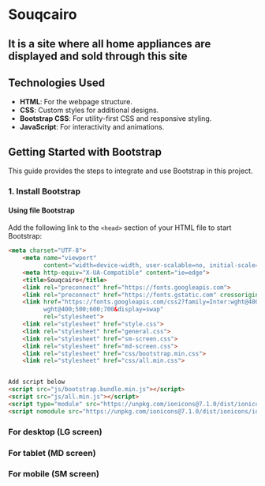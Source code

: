 # Souqcairo
## It is a site where all home appliances are displayed and sold through this site

## Technologies Used

- **HTML**: For the webpage structure.
- **CSS**: Custom styles for additional designs.
- **Bootstrap CSS**: For utility-first CSS and responsive styling.
- **JavaScript**: For interactivity and animations.

## Getting Started with Bootstrap

This guide provides the steps to integrate and use Bootstrap in this project.

### 1. Install Bootstrap

#### Using file Bootstrap

Add the following link to the `<head>` section of your HTML file to start Bootstrap:

```html
<meta charset="UTF-8">
    <meta name="viewport"
          content="width=device-width, user-scalable=no, initial-scale=1.0, maximum-scale=1.0, minimum-scale=1.0">
    <meta http-equiv="X-UA-Compatible" content="ie=edge">
    <title>Souqcairo</title>
    <link rel="preconnect" href="https://fonts.googleapis.com">
    <link rel="preconnect" href="https://fonts.gstatic.com" crossorigin>
    <link href="https://fonts.googleapis.com/css2?family=Inter:wght@400;500;700&family=Poppins:wght@400;500;700&family=Rubik:
          wght@400;500;600;700&display=swap"
          rel="stylesheet">
    <link rel="stylesheet" href="style.css">
    <link rel="stylesheet" href="general.css">
    <link rel="stylesheet" href="sm-screen.css">
    <link rel="stylesheet" href="md-screen.css">
    <link rel="stylesheet" href="css/bootstrap.min.css">
    <link rel="stylesheet" href="css/all.min.css">


Add script below
<script src="js/bootstrap.bundle.min.js"></script>
<script src="js/all.min.js"></script>
<script type="module" src="https://unpkg.com/ionicons@7.1.0/dist/ionicons/ionicons.esm.js"></script>
<script nomodule src="https://unpkg.com/ionicons@7.1.0/dist/ionicons/ionicons.js"></script>
```

### For desktop  (LG screen)
### For tablet   (MD screen)
### For mobile   (SM screen)

